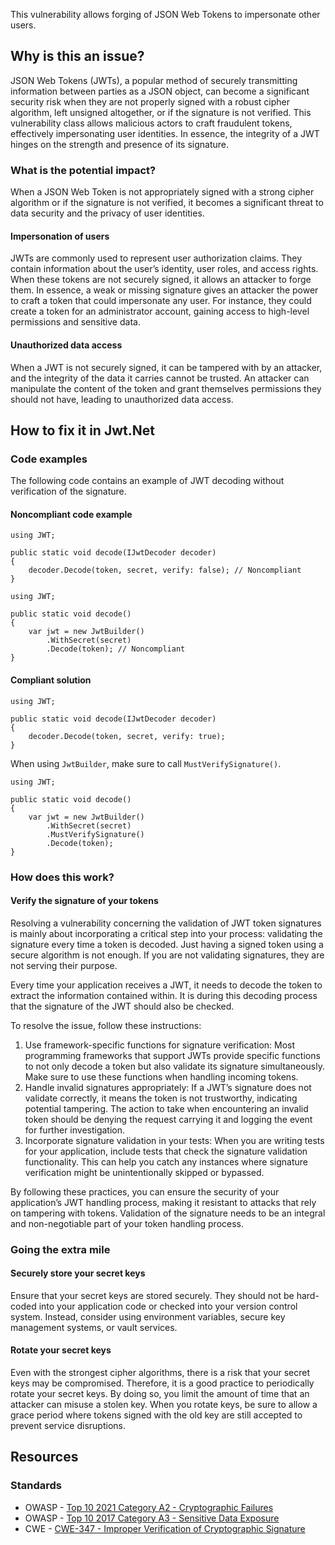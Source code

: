 This vulnerability allows forging of JSON Web Tokens to impersonate other users.
 
## Why is this an issue?
 
JSON Web Tokens (JWTs), a popular method of securely transmitting information between parties as a JSON object, can become a significant security risk when they are not properly signed with a robust cipher algorithm, left unsigned altogether, or if the signature is not verified. This vulnerability class allows malicious actors to craft fraudulent tokens, effectively impersonating user identities. In essence, the integrity of a JWT hinges on the strength and presence of its signature.
 
### What is the potential impact?
 
When a JSON Web Token is not appropriately signed with a strong cipher algorithm or if the signature is not verified, it becomes a significant threat to data security and the privacy of user identities.
 
#### Impersonation of users
 
JWTs are commonly used to represent user authorization claims. They contain information about the user’s identity, user roles, and access rights. When these tokens are not securely signed, it allows an attacker to forge them. In essence, a weak or missing signature gives an attacker the power to craft a token that could impersonate any user. For instance, they could create a token for an administrator account, gaining access to high-level permissions and sensitive data.
 
#### Unauthorized data access
 
When a JWT is not securely signed, it can be tampered with by an attacker, and the integrity of the data it carries cannot be trusted. An attacker can manipulate the content of the token and grant themselves permissions they should not have, leading to unauthorized data access.
 
## How to fix it in Jwt.Net
 
### Code examples
 
The following code contains an example of JWT decoding without verification of the signature.
 
#### Noncompliant code example

    using JWT;
    
    public static void decode(IJwtDecoder decoder)
    {
        decoder.Decode(token, secret, verify: false); // Noncompliant
    }

    using JWT;
    
    public static void decode()
    {
        var jwt = new JwtBuilder()
            .WithSecret(secret)
            .Decode(token); // Noncompliant
    }

#### Compliant solution

    using JWT;
    
    public static void decode(IJwtDecoder decoder)
    {
        decoder.Decode(token, secret, verify: true);
    }

When using `JwtBuilder`, make sure to call `MustVerifySignature()`.

    using JWT;
    
    public static void decode()
    {
        var jwt = new JwtBuilder()
            .WithSecret(secret)
            .MustVerifySignature()
            .Decode(token);
    }

### How does this work?
 
#### Verify the signature of your tokens
 
Resolving a vulnerability concerning the validation of JWT token signatures is mainly about incorporating a critical step into your process: validating the signature every time a token is decoded. Just having a signed token using a secure algorithm is not enough. If you are not validating signatures, they are not serving their purpose.
 
Every time your application receives a JWT, it needs to decode the token to extract the information contained within. It is during this decoding process that the signature of the JWT should also be checked.
 
To resolve the issue, follow these instructions:
 
1. Use framework-specific functions for signature verification: Most programming frameworks that support JWTs provide specific functions to not
  only decode a token but also validate its signature simultaneously. Make sure to use these functions when handling incoming tokens.
2. Handle invalid signatures appropriately: If a JWT’s signature does not validate correctly, it means the token is not trustworthy, indicating
  potential tampering. The action to take when encountering an invalid token should be denying the request carrying it and logging the event for
  further investigation.
3. Incorporate signature validation in your tests: When you are writing tests for your application, include tests that check the signature
  validation functionality. This can help you catch any instances where signature verification might be unintentionally skipped or bypassed.

By following these practices, you can ensure the security of your application’s JWT handling process, making it resistant to attacks that rely on tampering with tokens. Validation of the signature needs to be an integral and non-negotiable part of your token handling process.
 
### Going the extra mile
 
#### Securely store your secret keys
 
Ensure that your secret keys are stored securely. They should not be hard-coded into your application code or checked into your version control system. Instead, consider using environment variables, secure key management systems, or vault services.
 
#### Rotate your secret keys
 
Even with the strongest cipher algorithms, there is a risk that your secret keys may be compromised. Therefore, it is a good practice to periodically rotate your secret keys. By doing so, you limit the amount of time that an attacker can misuse a stolen key. When you rotate keys, be sure to allow a grace period where tokens signed with the old key are still accepted to prevent service disruptions.
 
## Resources
 
### Standards

- OWASP - [Top 10 2021 Category A2 - Cryptographic Failures](https://owasp.org/Top10/A02_2021-Cryptographic_Failures/)
- OWASP - [Top 10 2017 Category A3 - Sensitive Data
  Exposure](https://owasp.org/www-project-top-ten/2017/A3_2017-Sensitive_Data_Exposure)
- CWE - [CWE-347 - Improper Verification of Cryptographic Signature](https://cwe.mitre.org/data/definitions/347)